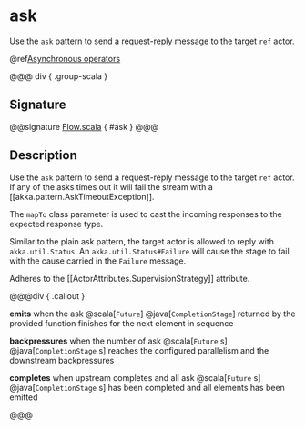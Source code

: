 # ask

Use the `ask` pattern to send a request-reply message to the target `ref` actor.

@ref[Asynchronous operators](../index.md#asynchronous-operators)

@@@ div { .group-scala }
## Signature

@@signature [Flow.scala]($akka$/akka-stream/src/main/scala/akka/stream/scaladsl/Flow.scala) { #ask }
@@@

## Description

Use the `ask` pattern to send a request-reply message to the target `ref` actor.
If any of the asks times out it will fail the stream with a [[akka.pattern.AskTimeoutException]].

The `mapTo` class parameter is used to cast the incoming responses to the expected response type.

Similar to the plain ask pattern, the target actor is allowed to reply with `akka.util.Status`.
An `akka.util.Status#Failure` will cause the stage to fail with the cause carried in the `Failure` message.

Adheres to the [[ActorAttributes.SupervisionStrategy]] attribute.


@@@div { .callout }

**emits** when the ask @scala[`Future`] @java[`CompletionStage`] returned by the provided function finishes for the next element in sequence


**backpressures** when the number of ask @scala[`Future` s] @java[`CompletionStage` s] reaches the configured parallelism and the downstream backpressures

**completes** when upstream completes and all ask @scala[`Future` s] @java[`CompletionStage` s] has been completed and all elements has been emitted


@@@

